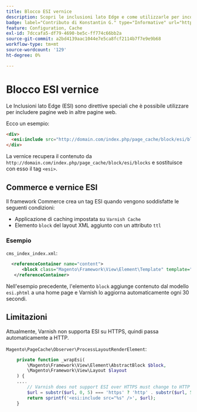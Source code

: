 ```yaml
---
title: Blocco ESI vernice
description: Scopri le inclusioni lato Edge e come utilizzarle per incorporare le pagine web.
badge: label="Contributo di Konstantin G." type="Informative" url="https://github.com/goivvy" tooltip="Konstantin G."
feature: Configuration, Cache
exl-id: 7dccafa5-df79-4690-be5c-ff774c66bb2a
source-git-commit: a2bd4139aac1044e7e5ca8fcf2114b7f7e9e9b68
workflow-type: tm+mt
source-wordcount: '129'
ht-degree: 0%

---
```


# Blocco ESI vernice

Le Inclusioni lato Edge (ESI) sono direttive speciali che è possibile utilizzare per includere pagine web in altre pagine web.

Ecco un esempio:

```html
<div>
  <esi:include src="http://domain.com/index.php/page_cache/block/esi/blocks"/>
</div>
```

La vernice recupera il contenuto da `http://domain.com/index.php/page_cache/block/esi/blocks` e sostituisce con esso il tag `<esi>`.

## Commerce e vernice ESI

Il framework Commerce crea un tag ESI quando vengono soddisfatte le seguenti condizioni:

- Applicazione di caching impostata su `Varnish Cache`
- Elemento `block` del layout XML aggiunto con un attributo `ttl`

### Esempio

`cms_index_index.xml`:

```xml
  <referenceContainer name="content">
      <block class="Magento\Framework\View\Element\Template" template="Magento_Paypal::esi.phtml" ttl="30"/>
   </referenceContainer>
```

Nell&#39;esempio precedente, l&#39;elemento `block` aggiunge contenuto dal modello `esi.phtml` a una home page e Varnish lo aggiorna automaticamente ogni 30 secondi.

## Limitazioni

Attualmente, Varnish non supporta ESI su HTTPS, quindi passa automaticamente a HTTP.

`Magento\PageCache\Observer\ProcessLayoutRenderElement`:

```php
    private function _wrapEsi(
        \Magento\Framework\View\Element\AbstractBlock $block,
        \Magento\Framework\View\Layout $layout
    ) {
    ....
        // Varnish does not support ESI over HTTPS must change to HTTP
        $url = substr($url, 0, 5) === 'https' ? 'http' . substr($url, 5) : $url;
        return sprintf('<esi:include src="%s" />', $url);
    }
```
